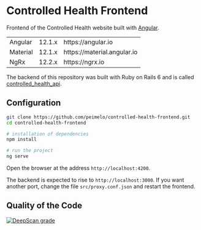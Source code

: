 # Controlled Health Frontend

Frontend of the Controlled Health website built with [Angular](https://angular.io).

<table>
  <tr>
    <td>Angular</td>
    <td>
      12.1.x
    </td>
    <td>
      https://angular.io
    </td>
  </tr>
  <tr>
    <td>Material</td>
    <td>
      12.1.x
    </td>
    <td>
      https://material.angular.io
    </td>
  </tr>
  <tr>
    <td>NgRx</td>
    <td>
      12.2.x
    </td>
    <td>
      https://ngrx.io
    </td>
  </tr>
</table>

The backend of this repository was built with Ruby on Rails 6 and is called [controlled_health_api](https://github.com/peimelo/controlled_health_api).

## Configuration

```bash
git clone https://github.com/peimelo/controlled-health-frontend.git
cd controlled-health-frontend

# installation of dependencies
npm install

# run the project
ng serve
```

Open the browser at the address `http://localhost:4200`.

The backend is expected to rise to `http://localhost:3000`. If you want another port, change the file `src/proxy.conf.json` and restart the frontend.

## Quality of the Code

[![DeepScan grade](https://deepscan.io/api/teams/11362/projects/15113/branches/298154/badge/grade.svg)](https://deepscan.io/dashboard#view=project&tid=11362&pid=15113&bid=298154)
